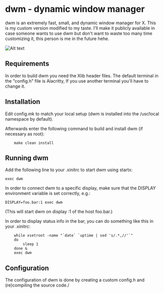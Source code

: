 dwm - dynamic window manager
============================
dwm is an extremely fast, small, and dynamic window manager for X. This is my custom version modified to my taste. I'll make it publicly available in case someone wants to use dwm but don't want to waste too many time customizing it, this person is me in the future hehe.

![Alt text](https://i.imgur.com/k08lWoe.png "Dwm screenshot")


Requirements
------------
In order to build dwm you need the Xlib header files.
The default terminal in the "config.h" file is Alacritty, If you use another terminal you'll have to change it. 


Installation
------------
Edit config.mk to match your local setup (dwm is installed into
the /usr/local namespace by default).

Afterwards enter the following command to build and install dwm (if
necessary as root):

`    make clean install`


Running dwm
-----------
Add the following line to your .xinitrc to start dwm using startx:

`exec dwm`

In order to connect dwm to a specific display, make sure that
the DISPLAY environment variable is set correctly, e.g.:

`DISPLAY=foo.bar:1 exec dwm`

(This will start dwm on display :1 of the host foo.bar.)

In order to display status info in the bar, you can do something
like this in your .xinitrc:
```
    while xsetroot -name "`date` `uptime | sed 's/.*,//'`"
    do
    	sleep 1
    done &
    exec dwm
```

Configuration
-------------
The configuration of dwm is done by creating a custom config.h
and (re)compiling the source code./
